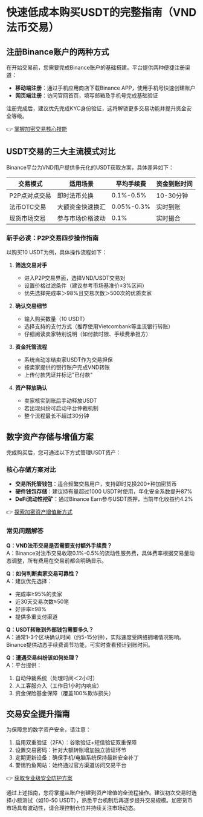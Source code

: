 # 快速低成本购买USDT的完整指南（VND法币交易）

## 注册Binance账户的两种方式
在开始交易前，您需要完成Binance账户的基础搭建。平台提供两种便捷注册渠道：
- **移动端注册**：通过手机应用商店下载Binance APP，使用手机号快速创建账户
- **网页端注册**：访问官网首页，填写邮箱及手机号完成基础验证

注册完成后，建议优先完成KYC身份验证，这将解锁更多交易功能并提升资金安全等级。

👉 [掌握加密交易核心技能](https://bit.ly/okx_welcome)

## USDT交易的三大主流模式对比
Binance平台为VND用户提供多元化的USDT获取方案，具体差异如下：

| 交易模式      | 适用场景                  | 平均手续费 | 资金到账时间 |
|---------------|---------------------------|------------|--------------|
| P2P点对点交易 | 即时法币兑换              | 0.1%-0.5%  | 10-30分钟    |
| 法币OTC交易   | 大额资金快速换汇          | 0.05%-0.3% | 实时到账     |
| 现货市场交易  | 参与市场价格波动          | 0.1%       | 实时撮合     |

### 新手必读：P2P交易四步操作指南
以购买10 USDT为例，具体操作流程如下：
1. **筛选交易对手**
   - 进入P2P交易界面，选择VND/USDT交易对
   - 设置价格过滤条件（建议参考市场基准价±3%区间）
   - 优先选择完成率＞98%且交易次数＞500次的优质卖家

2. **确认交易细节**
   - 输入购买数量（10 USDT）
   - 选择支持的支付方式（推荐使用Vietcombank等主流银行转账）
   - 仔细阅读卖家特别说明（如付款时限、手续费承担方）

3. **资金托管流程**
   - 系统自动冻结卖家USDT作为交易担保
   - 按卖家提供的银行账户完成VND转账
   - 上传付款凭证并标记"已付款"

4. **资产释放确认**
   - 卖家核实到账后手动释放USDT
   - 若出现纠纷可启动平台仲裁机制
   - 整个流程最长不超过30分钟

## 数字资产存储与增值方案
完成购买后，您可通过以下方式管理USDT资产：

### 核心存储方案对比
- **交易所托管钱包**：适合频繁交易用户，支持即时兑换200+种加密货币
- **硬件钱包存储**：建议持有量超过1000 USDT时使用，年化安全系数提升87%
- **DeFi流动性挖矿**：通过Binance Earn参与USDT质押，当前年化收益约4.2%

👉 [探索加密资产增值新方式](https://bit.ly/okx_welcome)

### 常见问题解答
**Q：VND法币交易是否需要支付额外手续费？**  
A：Binance对法币交易收取0.1%-0.5%的流动性服务费，具体费率根据交易量动态调整，所有费用在交易前都会明确显示。

**Q：如何判断卖家交易可靠性？**  
A：建议优先选择：
- 完成率≥95%的卖家
- 近30天交易次数≥50笔
- 好评率≥98%
- 提供多重支付渠道

**Q：USDT转账到外部钱包需要多久？**  
A：通常1-3个区块确认时间（约5-15分钟），实际速度受网络拥堵情况影响。Binance提供动态手续费调节功能，可实时查看预计到账时间。

**Q：遭遇交易纠纷该如何处理？**  
A：平台提供：
1. 自动仲裁系统（处理时间＜2小时）
2. 人工客服介入（工作日1小时内响应）
3. 资金保险基金保障（覆盖100%欺诈损失）

## 交易安全提升指南
为保障您的数字资产安全，请注意：
1. 启用双重验证（2FA）：谷歌验证+短信验证双重保障
2. 设置交易密码：针对大额转账增加独立验证环节
3. 定期更新设备：确保手机/电脑系统保持最新安全补丁
4. 警惕钓鱼网站：始终通过官方渠道访问交易平台

👉 [获取专业级安全防护方案](https://bit.ly/okx_welcome)

通过上述指南，您将掌握从账户创建到资产增值的全流程操作。建议初次交易时选择小额测试（如10-50 USDT），熟悉平台机制后再逐步提升交易规模。加密货币市场具有波动性，请合理控制仓位并持续关注市场动态。